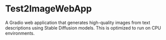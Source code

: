 # Test2ImageWebApp
A Gradio web application that generates high-quality images from text descriptions using Stable Diffusion models. This is optimized to run on CPU environments.
